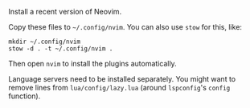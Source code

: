 Install a recent version of Neovim.

Copy these files to `~/.config/nvim`. You can also use `stow` for this, like:

```shell
mkdir ~/.config/nvim
stow -d . -t ~/.config/nvim .
```

Then open `nvim` to install the plugins automatically.

Language servers need to be installed separately. You might want to remove
lines from `lua/config/lazy.lua` (around `lspconfig`'s `config` function).
